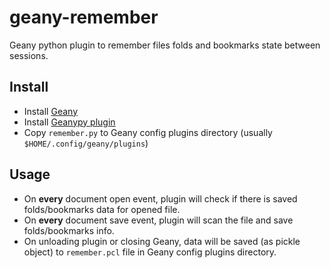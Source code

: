 # geany-remember
Geany python plugin to remember files folds and bookmarks state between sessions.

## Install

+ Install [Geany](https://www.geany.org/ "Geany")
+ Install [Geanypy plugin](http://codebrainz.github.io/geanypy/ "GeanyPy")
+ Copy `remember.py` to Geany config plugins directory (usually `$HOME/.config/geany/plugins`)

## Usage

- On **every** document open event, plugin will check if there is saved folds/bookmarks data for opened file.
- On **every** document save event, plugin will scan the file and save folds/bookmarks info.
- On unloading plugin or closing Geany, data will be saved (as pickle object) to `remember.pcl` file in Geany config plugins directory.
